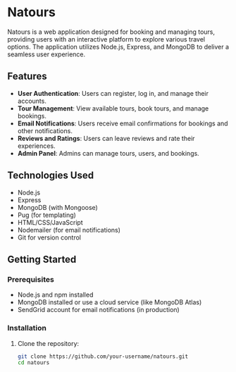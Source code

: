 # Natours

Natours is a web application designed for booking and managing tours, providing users with an interactive platform to explore various travel options. The application utilizes Node.js, Express, and MongoDB to deliver a seamless user experience.

## Features

- **User Authentication**: Users can register, log in, and manage their accounts.
- **Tour Management**: View available tours, book tours, and manage bookings.
- **Email Notifications**: Users receive email confirmations for bookings and other notifications.
- **Reviews and Ratings**: Users can leave reviews and rate their experiences.
- **Admin Panel**: Admins can manage tours, users, and bookings.

## Technologies Used

- Node.js
- Express
- MongoDB (with Mongoose)
- Pug (for templating)
- HTML/CSS/JavaScript
- Nodemailer (for email notifications)
- Git for version control

## Getting Started

### Prerequisites

- Node.js and npm installed
- MongoDB installed or use a cloud service (like MongoDB Atlas)
- SendGrid account for email notifications (in production)

### Installation

1. Clone the repository:

   ```bash
   git clone https://github.com/your-username/natours.git
   cd natours
